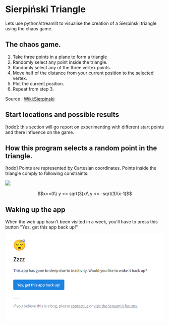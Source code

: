 # Sierpiński Triangle

Lets use python/streamlit to visualise the creation of a Sierpiński triangle using the chaos game.

## The chaos game.

1. Take three points in a plane to form a triangle
2. Randomly select any point inside the triangle.
3. Randomly select any of the three vertex points.
4. Move half of the distance from your current position to the selected vertex.
5. Plot the current position.
6. Repeat from step 3.

Source : [Wiki:Sierpinski](https://en.wikipedia.org/wiki/Sierpi%C5%84ski_triangle#Chaos_game)  

## Start locations and possible results

[todo]: this section will go report on experimenting with different start points and there influence on the game. 

## How this program selects a random point in the triangle.

[todo]
Points are represented by Cartesian coordinates. Points inside the triangle comply to following constraints:

<img src="https://latex.codecogs.com/gif.latex?{\begin{case}
$$
x>=0\\
y <= sqrt(3)x\\
y =< -sqrt(3)(x-1)
}">

```math
x>=0\\

y <= sqrt(3)x\\

y <= -sqrt(3)(x-1)
```

## Waking up the app

When the web app hasn't been visited in a week, you'll have to press this button "Yes, get this app back up!"

![](./images/Zzzz-Streamlit.PNG) 

